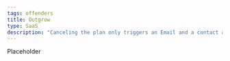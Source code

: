 ```yaml
---
tags: offenders
title: Outgrow
type: SaaS
description: "Canceling the plan only triggers an Email and a contact attempt from a customer service rep over their intercom. You can only cancel after chatting with said rep."
---
```


Placeholder